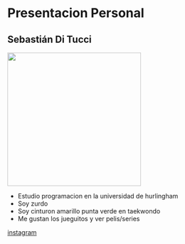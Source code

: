 <h1>Presentacion Personal</h1>
<h2>Sebastián Di Tucci</h2>
<img src="https://i0.wp.com/www.elfarandi.com/wp-content/uploads/2015/05/gustavo_cerati_music.jpg" height=300></img>
<ul>
    <li>Estudio programacion en la universidad de hurlingham</li>
    <li>Soy zurdo</li>
    <li>Soy cinturon amarillo punta verde en taekwondo</li>
    <li>Me gustan los jueguitos y ver pelis/series</li>
</ul>
<a href="https://www.instagram.com/seba_kunnn/">instagram</a>

